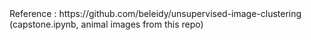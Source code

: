<div style="text-align: left"> Reference : https://github.com/beleidy/unsupervised-image-clustering </div>
(capstone.ipynb, animal images from this repo)
